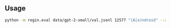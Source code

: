 ## Usage

```bash
python -m regin.eval data/gpt-2-small/val.jsonl 12577 "(A|a)ndroid" --activation_threshold 10
```

